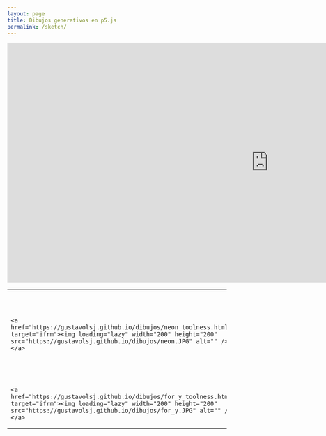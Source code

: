 ```yaml
---
layout: page
title: Dibujos generativos en p5.js
permalink: /sketch/
---
```


  <div>
    <iframe src="https://gustavolsj.github.io/dibujos/colores_toolness.html" name="ifrm" width="1200" height="550" frameborder="0"> </iframe>

<table>
<tr>
<td>
    
    <a href="https://gustavolsj.github.io/dibujos/neon_toolness.html" target="ifrm"><img loading="lazy" width="200" height="200" src="https://gustavolsj.github.io/dibujos/neon.JPG" alt="" /></a>
</td>

<td>
   
    <a href="https://gustavolsj.github.io/dibujos/cieloHue_toolness.html" target="ifrm"><img loading="lazy" width="200" height="200" src="https://gustavolsj.github.io/dibujos/cieloHue.jpg" alt="" /></a>
</td>

<td>
    <a href="https://gustavolsj.github.io/dibujos/colores_toolness.html" target="ifrm"><img loading="lazy" width="200" height="200" src="https://gustavolsj.github.io/dibujos/colores.jpg" alt="" /></a>
</td>

<td>
    
    <a href="https://gustavolsj.github.io/dibujos/rotacion_toolness.html" target="ifrm"><img loading="lazy" width="200" height="200" src="https://gustavolsj.github.io/dibujos/rotacion.jpg" alt="" /></a>
</td>

<tr>
<td>
    
    <a href="https://gustavolsj.github.io/dibujos/for_y_toolness.html" target="ifrm"><img loading="lazy" width="200" height="200" src="https://gustavolsj.github.io/dibujos/for_y.JPG" alt="" /></a>
</td>
</tr>
</table>
  </div>
